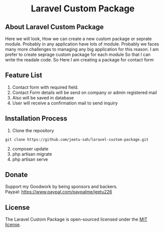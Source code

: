<h1 align="center">Laravel Custom Package</h1>


## About Laravel Custom Package

Here we will look, How we can create a new custom package or seprate module. Probably in any application have lots of module. Probably we faces many more challenges to managing any big application for this reason. I am prefer to create seprage custom package for each module So that I can write the readale code.  So Here I am creating a package for contact form 

## Feature List
   1. Contact form with required field. <br />
   2. Contact Form details will be send on company or admin registered mail
   3. Also will be saved in database
   4. User will receive a confirmation mail to send inquiry


## Installation Process
   1. Clone the repository
     
    git clone https://github.com/jeetu-sah/laravel-custom-package.git
    
   2. composer update
   3. php artisan migrate
   4. php artisan serve

## Donate
Support my Goodwork by being sponsors and backers. <br />
Paypal: https://www.paypal.com/paypalme/jeetu226

## License

The Laravel Custom Package is open-sourced  licensed under the [MIT license](https://opensource.org/licenses/MIT).
